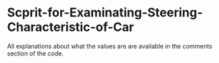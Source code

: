 # Scprit-for-Examinating-Steering-Characteristic-of-Car
All explanations about what the values ​​are are available in the comments section of the code.
